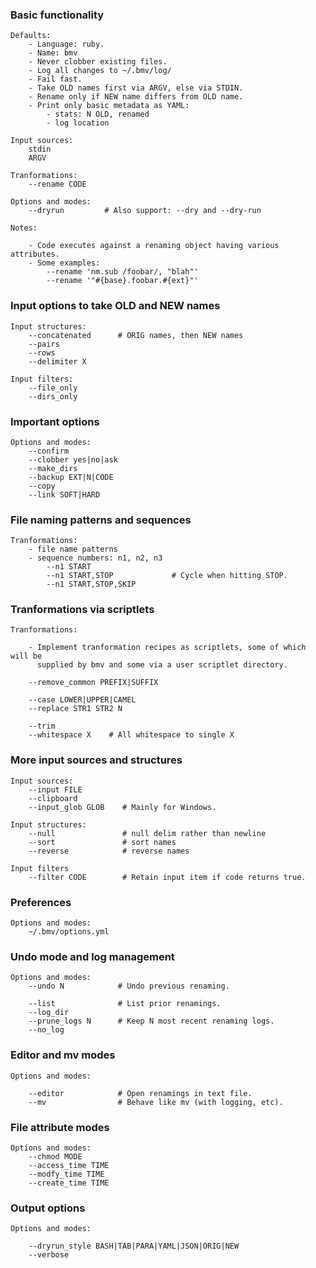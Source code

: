 ### Basic functionality

    Defaults:
        - Language: ruby.
        - Name: bmv
        - Never clobber existing files.
        - Log all changes to ~/.bmv/log/
        - Fail fast.
        - Take OLD names first via ARGV, else via STDIN.
        - Rename only if NEW name differs from OLD name.
        - Print only basic metadata as YAML:
            - stats: N OLD, renamed
            - log location

    Input sources:
        stdin
        ARGV

    Tranformations:
        --rename CODE

    Options and modes:
        --dryrun         # Also support: --dry and --dry-run

    Notes:

        - Code executes against a renaming object having various attributes.
        - Some examples:
            --rename 'nm.sub /foobar/, "blah"'
            --rename '"#{base}.foobar.#{ext}"'

### Input options to take OLD and NEW names

    Input structures:
        --concatenated      # ORIG names, then NEW names
        --pairs
        --rows
        --delimiter X

    Input filters:
        --file_only
        --dirs_only

### Important options

    Options and modes:
        --confirm
        --clobber yes|no|ask
        --make_dirs
        --backup EXT|N|CODE
        --copy
        --link SOFT|HARD

### File naming patterns and sequences

    Tranformations:
        - file name patterns
        - sequence numbers: n1, n2, n3
            --n1 START
            --n1 START,STOP             # Cycle when hitting STOP.
            --n1 START,STOP,SKIP

### Tranformations via scriptlets

    Tranformations:

        - Implement tranformation recipes as scriptlets, some of which will be
          supplied by bmv and some via a user scriptlet directory.

        --remove_common PREFIX|SUFFIX

        --case LOWER|UPPER|CAMEL
        --replace STR1 STR2 N

        --trim
        --whitespace X    # All whitespace to single X

### More input sources and structures

    Input sources:
        --input FILE
        --clipboard
        --input_glob GLOB    # Mainly for Windows.

    Input structures:
        --null               # null delim rather than newline
        --sort               # sort names
        --reverse            # reverse names

    Input filters
        --filter CODE        # Retain input item if code returns true.

### Preferences

    Options and modes:
        ~/.bmv/options.yml

### Undo mode and log management

    Options and modes:
        --undo N            # Undo previous renaming.

        --list              # List prior renamings.
        --log_dir
        --prune_logs N      # Keep N most recent renaming logs.
        --no_log

### Editor and mv modes

    Options and modes:

        --editor            # Open renamings in text file.
        --mv                # Behave like mv (with logging, etc).

### File attribute modes

    Options and modes:
        --chmod MODE
        --access_time TIME
        --modfy_time TIME
        --create_time TIME

### Output options

    Options and modes:

        --dryrun_style BASH|TAB|PARA|YAML|JSON|ORIG|NEW
        --verbose


